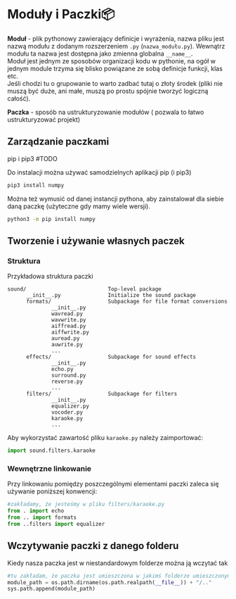 # Moduły i Paczki📦

**Moduł** - plik pythonowy zawierający definicje i wyrażenia, nazwa pliku jest nazwą modułu z dodanym rozszerzeniem `.py` (`nazwa_modułu.py`). Wewnątrz modułu ta nazwa jest dostępna jako zmienna globalna `__name__`.  
Moduł jest jednym ze sposobów organizacji kodu w pythonie, na ogół w jednym module trzyma się blisko powiązane ze sobą definicje funkcji, klas etc.  
Jeśli chodzi tu o grupowanie to warto zadbać tutaj o złoty środek (pliki nie muszą być duże, ani małe, muszą po prostu spójnie tworzyć logiczną całość).

**Paczka** - sposób na ustrukturyzowanie modułów ( pozwala to łatwo ustrukturyzować projekt)

## Zarządzanie paczkami

pip i pip3 #TODO

Do instalacji można używać samodzielnych aplikacji pip (i pip3)

```bash
pip3 install numpy
```

Można też wymusić od danej instancji pythona, aby zainstalował dla siebie daną paczkę (użyteczne gdy mamy wiele wersji).

```bash
python3 -m pip install numpy
```

## Tworzenie i używanie własnych paczek

### Struktura

Przykładowa struktura paczki

```
sound/                          Top-level package
      __init__.py               Initialize the sound package
      formats/                  Subpackage for file format conversions
              __init__.py
              wavread.py
              wavwrite.py
              aiffread.py
              aiffwrite.py
              auread.py
              auwrite.py
              ...
      effects/                  Subpackage for sound effects
              __init__.py
              echo.py
              surround.py
              reverse.py
              ...
      filters/                  Subpackage for filters
              __init__.py
              equalizer.py
              vocoder.py
              karaoke.py
              ...
```

Aby wykorzystać zawartość pliku `karaoke.py` należy zaimportować:

```python
import sound.filters.karaoke
```

### Wewnętrzne linkowanie

Przy linkowaniu pomiędzy poszczególnymi elementami paczki zaleca się używanie poniższej konwencji:

```python
#zakładamy, że jesteśmy w pliku filters/karaoke.py
from . import echo
from .. import formats
from ..filters import equalizer
```

## Wczytywanie paczki z danego folderu

Kiedy nasza paczka jest w niestandardowym folderze można ją wczytać tak

```python
#tu zakładam, że paczka jest umieszczona w jakimś folderze umieszczonym gdzieś względem pliku ze skryptem, ale module_path może być dowolne
module_path = os.path.dirname(os.path.realpath(__file__)) + "/.."
sys.path.append(module_path)
```
